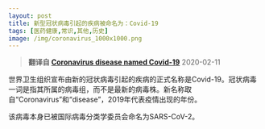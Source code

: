 ```yaml
---
layout: post
title: 新型冠状病毒引起的疾病被命名为：Covid-19
tags: [医药健康,常识,其他,历史]
image: /img/coronavirus_1000x1000.png
---
```

> **翻译自 [Coronavirus disease named Covid-19](https://www.bbc.com/news/world-asia-china-51466362)** 2020-02-11

世界卫生组织宣布由新的冠状病毒引起的疾病的正式名称是Covid-19。冠状病毒一词是指其所属的病毒组，而不是最新的病毒株。新名称取自“Coronavirus”和“disease”，2019年代表疫情出现的年份。

该病毒本身已被国际病毒分类学委员会命名为SARS-CoV-2。
